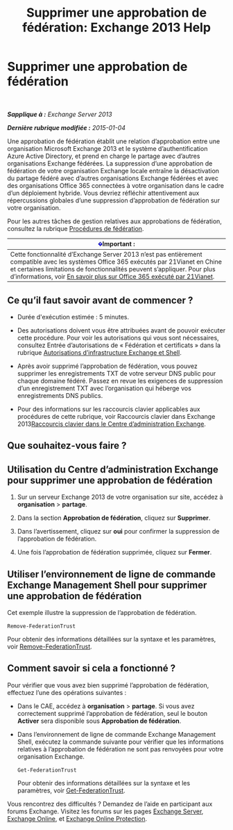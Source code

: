 ﻿---
title: 'Supprimer une approbation de fédération: Exchange 2013 Help'
TOCTitle: Supprimer une approbation de fédération
ms:assetid: dc4d126d-b567-470d-a5d0-e1402bf8f369
ms:mtpsurl: https://technet.microsoft.com/fr-fr/library/JJ657500(v=EXCHG.150)
ms:contentKeyID: 50479343
ms.date: 05/23/2018
mtps_version: v=EXCHG.150
ms.translationtype: MT
---

# Supprimer une approbation de fédération

 

_**Sapplique à :** Exchange Server 2013_

_**Dernière rubrique modifiée :** 2015-01-04_

Une approbation de fédération établit une relation d’approbation entre une organisation Microsoft Exchange 2013 et le système d’authentification Azure Active Directory, et prend en charge le partage avec d’autres organisations Exchange fédérées. La suppression d’une approbation de fédération de votre organisation Exchange locale entraîne la désactivation du partage fédéré avec d’autres organisations Exchange fédérées et avec des organisations Office 365 connectées à votre organisation dans le cadre d’un déploiement hybride. Vous devriez réfléchir attentivement aux répercussions globales d’une suppression d’approbation de fédération sur votre organisation.

Pour les autres tâches de gestion relatives aux approbations de fédération, consultez la rubrique [Procédures de fédération](federation-procedures-exchange-2013-help.md).

<table>
<thead>
<tr class="header">
<th><img src="images/JJ159813.important(EXCHG.150).gif" title="Important" alt="Important" />Important :</th>
</tr>
</thead>
<tbody>
<tr class="odd">
<td>Cette fonctionnalité d’Exchange Server 2013 n’est pas entièrement compatible avec les systèmes Office 365 exécutés par 21Vianet en Chine et certaines limitations de fonctionnalités peuvent s’appliquer. Pour plus d’informations, voir <a href="https://go.microsoft.com/fwlink/?linkid=313640">En savoir plus sur Office 365 exécuté par 21Vianet</a>.</td>
</tr>
</tbody>
</table>


## Ce qu’il faut savoir avant de commencer ?

  - Durée d'exécution estimée : 5 minutes.

  - Des autorisations doivent vous être attribuées avant de pouvoir exécuter cette procédure. Pour voir les autorisations qui vous sont nécessaires, consultez Entrée d’autorisations de « Fédération et certificats » dans la rubrique [Autorisations d’infrastructure Exchange et Shell](exchange-and-shell-infrastructure-permissions-exchange-2013-help.md).

  - Après avoir supprimé l’approbation de fédération, vous pouvez supprimer les enregistrements TXT de votre serveur DNS public pour chaque domaine fédéré. Passez en revue les exigences de suppression d’un enregistrement TXT avec l’organisation qui héberge vos enregistrements DNS publics.

  - Pour des informations sur les raccourcis clavier applicables aux procédures de cette rubrique, voir Raccourcis clavier dans Exchange 2013[Raccourcis clavier dans le Centre d’administration Exchange](keyboard-shortcuts-in-the-exchange-admin-center-exchange-online-protection-help.md).

## Que souhaitez-vous faire ?

## Utilisation du Centre d’administration Exchange pour supprimer une approbation de fédération

1.  Sur un serveur Exchange 2013 de votre organisation sur site, accédez à **organisation** \> **partage**.

2.  Dans la section **Approbation de fédération**, cliquez sur **Supprimer**.

3.  Dans l’avertissement, cliquez sur **oui** pour confirmer la suppression de l’approbation de fédération.

4.  Une fois l’approbation de fédération supprimée, cliquez sur **Fermer**.

## Utiliser l’environnement de ligne de commande Exchange Management Shell pour supprimer une approbation de fédération

Cet exemple illustre la suppression de l’approbation de fédération.

    Remove-FederationTrust

Pour obtenir des informations détaillées sur la syntaxe et les paramètres, voir [Remove-FederationTrust](https://technet.microsoft.com/fr-fr/library/dd351153\(v=exchg.150\)).

## Comment savoir si cela a fonctionné ?

Pour vérifier que vous avez bien supprimé l’approbation de fédération, effectuez l’une des opérations suivantes :

  - Dans le CAE, accédez à **organisation** \> **partage**. Si vous avez correctement supprimé l’approbation de fédération, seul le bouton **Activer** sera disponible sous **Approbation de fédération**.

  - Dans l’environnement de ligne de commande Exchange Management Shell, exécutez la commande suivante pour vérifier que les informations relatives à l’approbation de fédération ne sont pas renvoyées pour votre organisation Exchange.
    
        Get-FederationTrust
    
    Pour obtenir des informations détaillées sur la syntaxe et les paramètres, voir [Get-FederationTrust](https://technet.microsoft.com/fr-fr/library/dd351262\(v=exchg.150\)).

Vous rencontrez des difficultés ? Demandez de l’aide en participant aux forums Exchange. Visitez les forums sur les pages [Exchange Server](https://go.microsoft.com/fwlink/p/?linkid=60612), [Exchange Online](https://go.microsoft.com/fwlink/p/?linkid=267542), et [Exchange Online Protection](https://go.microsoft.com/fwlink/p/?linkid=285351).

